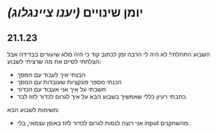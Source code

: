 יומן שינויים _(יענו ציינגלוג)_
===
21.1.23
---
השבוע התחלתי!
לא היה לי הרבה זמן לכתוב קוד כי היה מלא שיעורים בבדידה אבל הצלחתי לסיים את מה שרציתי לשבוע:
- הבנתי איך לעבוד עם המסך
- הכנתי מספר פונקציות שעובדות עם המסך
- חשבתי על איך אני אעבוד עם הכדור
- כתבתי רעיון כללי שאמשיך בשבוע הבא על איך לגרום לכדור לזוז לבד.

משימות לשבוע הבא:
- אני רוצה לנסות לגרום לכדור לזוז באופן עצמאי, בלי input מהשחקנים. 
